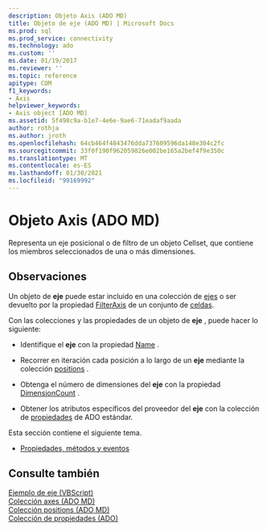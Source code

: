 ```yaml
---
description: Objeto Axis (ADO MD)
title: Objeto de eje (ADO MD) | Microsoft Docs
ms.prod: sql
ms.prod_service: connectivity
ms.technology: ado
ms.custom: ''
ms.date: 01/19/2017
ms.reviewer: ''
ms.topic: reference
apitype: COM
f1_keywords:
- Axis
helpviewer_keywords:
- Axis object [ADO MD]
ms.assetid: 5f498c9a-b1e7-4e6e-9ae6-71eadaf9aada
author: rothja
ms.author: jroth
ms.openlocfilehash: 64cb464f4843476dda737609596da148e304c2fc
ms.sourcegitcommit: 33f0f190f962059826e002be165a2bef4f9e350c
ms.translationtype: MT
ms.contentlocale: es-ES
ms.lasthandoff: 01/30/2021
ms.locfileid: "99169992"
---
```

# <a name="axis-object-ado-md"></a>Objeto Axis (ADO MD)
Representa un eje posicional o de filtro de un objeto Cellset, que contiene los miembros seleccionados de una o más dimensiones.  
  
## <a name="remarks"></a>Observaciones  
 Un objeto de **eje** puede estar incluido en una colección de [ejes](./axes-collection-ado-md.md) o ser devuelto por la propiedad [FilterAxis](./filteraxis-property-ado-md.md) de un conjunto de [celdas](./cellset-object-ado-md.md).  
  
 Con las colecciones y las propiedades de un objeto de **eje** , puede hacer lo siguiente:  
  
-   Identifique el **eje** con la propiedad [Name](./name-property-ado-md.md) .  
  
-   Recorrer en iteración cada posición a lo largo de un **eje** mediante la colección [positions](./positions-collection-ado-md.md) .  
  
-   Obtenga el número de dimensiones del **eje** con la propiedad [DimensionCount](./dimensioncount-property-ado-md.md) .  
  
-   Obtener los atributos específicos del proveedor del **eje** con la colección de [propiedades](../ado-api/properties-collection-ado.md) de ADO estándar.  
  
 Esta sección contiene el siguiente tema.  
  
-   [Propiedades, métodos y eventos](./axis-object-properties-methods-and-events.md)  
  
## <a name="see-also"></a>Consulte también  
 [Ejemplo de eje (VBScript)](./axis-example-vbscript.md)   
 [Colección axes (ADO MD)](./axes-collection-ado-md.md)   
 [Colección positions (ADO MD)](./positions-collection-ado-md.md)   
 [Colección de propiedades (ADO)](../ado-api/properties-collection-ado.md)